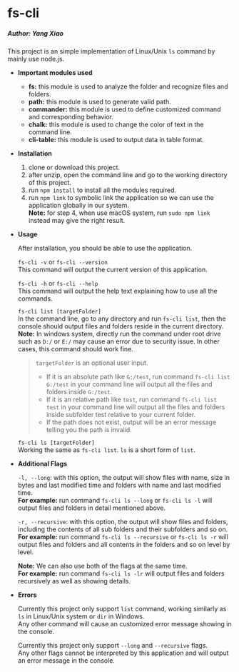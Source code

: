 # fs-cli
##### Author: Yang Xiao

This project is an simple implementation of Linux/Unix `ls` command by mainly use node.js.

* **Important modules used**
  * **fs:** this module is used to analyze the folder and recognize files and folders.
  * **path:** this module is used to generate valid path.
  * **commander:** this module is used to define customized command and corresponding behavior.
  * **chalk:** this module is used to change the color of text in the command line.
  * **cli-table:** this module is used to output data in table format.
  
* **Installation**
  1. clone or download this project.
  2. after unzip, open the command line and go to the working directory of this project.
  3. run `npm install` to install all the modules required.
  4. run `npm link` to symbolic link the application so we can use the application globally in our system.\
  **Note:** for step 4, when use macOS system, run `sudo npm link` instead may give the right result.

* **Usage**

  After installation, you should be able to use the application.
  
  `fs-cli -v` or `fs-cli --version`\
  This command will output the current version of this application.

  `fs-cli -h` or `fs-cli --help`\
  This command will output the help text explaining how to use all the commands.

  `fs-cli list [targetFolder]`\
  In the command line, go to any directory and run `fs-cli list`, then the console should output files and folders reside in the current   directory.\
  **Note:** In windows system, directly run the command under root drive such as `D:/` or `E:/` may cause an error due to security issue.   In other cases, this command should work fine.
  
  > `targetFolder` is an optional user input.
  > * If it is an absolute path like `G:/test`, run command `fs-cli list G:/test` in your command line will output all the files and
  folders inside `G:/test`.
  > * If it is an relative path like `test`, run command `fs-cli list test` in your command line will output all the files and folders
  inside subfolder test relative to your current folder.
  > * If the path does not exist, output will be an error message telling you the path is invalid.

  `fs-cli ls [targetFolder]`\
  Working the same as `fs-cli list`. `ls` is a short form of `list`.

* **Additional Flags**

  `-l, --long`: with this option, the output will show files with name, size in bytes and last modified time and folders with name and     last modified time.\
  **For example:** run command `fs-cli ls --long` or `fs-cli ls -l` will output files and folders in detail mentioned above.

  `-r, --recursive`: with this option, the output will show files and folders, including the contents of all sub folders and their         subfolders and so on.\
  **For example:** run command `fs-cli ls --recursive` or `fs-cli ls -r` will output files and folders and all contents in the folders
  and so on level by level.

  **Note:** We can also use both of the flags at the same time.\
  **For example:** run command `fs-cli ls -lr` will output files and folders recursively as well as showing details.

* **Errors**

  Currently this project only support `list` command, working similarly as `ls` in Linux/Unix system or `dir` in Windows.\
  Any other command will cause an customized error message showing in the console.
  
  Currently this project only support `--long` and `--recursive` flags.\
  Any other flags cannot be interpreted by this application and will output an error message in the console.
